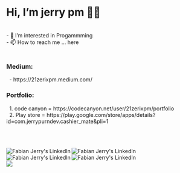 <h1 align='left'>
  Hi, I’m jerry pm 👨‍💻
</h1>
<br/>
- 👀 I’m interested in Progammming <br/>
- 📫 How to reach me ... here
<br/><br/>
<h3 align='left'>
Medium: 
</h3>
&nbsp;  - https://21zerixpm.medium.com/
<br/>
<h3 align='left'>
Portfolio: 
</h3>
 &#160;  1. code canyon = https://codecanyon.net/user/21zerixpm/portfolio
<br/>
&nbsp;  2. Play store = https://play.google.com/store/apps/details?id=com.jerrypurndev.cashier_mate&pli=1

<br/><br/>

<a href="https://www.linkedin.com/in/jeri-purnama-maulid-146b5b109/">
  <img align="left" alt="Fabian Jerry's LinkedIn" src="https://img.shields.io/badge/LinkedIn-0077B5?style=for-the-badge&logo=linkedin&logoColor=white" />
</a>
<a href="https://twitter.com/luffyselah">
  <img align="left" alt="Fabian Jerry's LinkedIn" src="https://img.shields.io/badge/Twitter-1DA1F2?style=for-the-badge&logo=twitter&logoColor=white" />
</a>
<a href="https://codecanyon.net/item/simple-qr-code-barcode-scanner-generate-ios-12-and-13/25018066">
  <img align="left" alt="Fabian Jerry's LinkedIn" src="https://img.shields.io/badge/Swift-FA7343?style=for-the-badge&logo=swift&logoColor=white" />  
</a>
<a href="https://codecanyon.net/item/simple-qr-code-barcode-scanner-generate-ios-12-and-13/25018066">
  <img align="left" alt="Fabian Jerry's LinkedIn" src="https://img.shields.io/badge/Flutter-25B1FA?style=for-the-badge&logo=flutter&logoColor=white" />  
</a>
<br/><br/>

<td colspan="2" rowspan="2">
<a href="https://github-readme-stats.vercel.app/api/top-langs/?username=jerrypm&langs_count=8&layout=compact&hide_border=true&title_color=FF5600">
<img src="https://github-readme-stats.vercel.app/api/top-langs/?username=jerrypm&langs_count=8&layout=compact&hide_border=true&title_color=FF5600">
</a>
</td>



<!---
jerrypm/jerrypm is a ✨ special ✨ repository because its `README.md` (this file) appears on your GitHub profile.
You can click the Preview link to take a look at your changes.
--->
